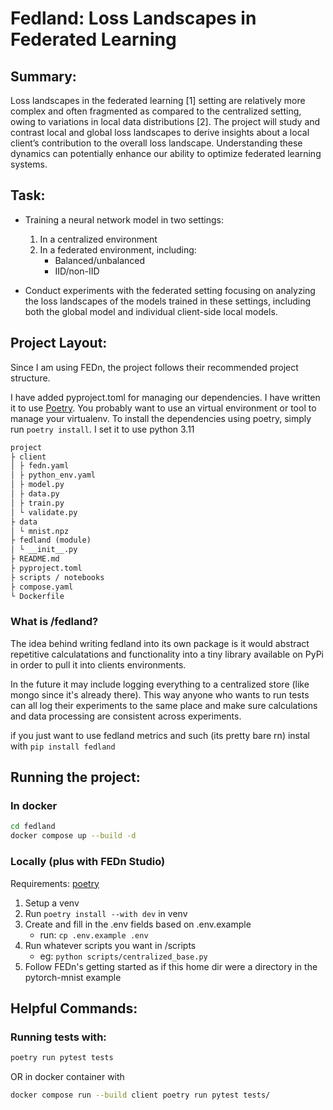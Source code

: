 # Fedland: Loss Landscapes in Federated Learning
## Summary:
Loss landscapes in the federated learning [1] setting are relatively more complex and often fragmented as compared to the centralized setting, owing to variations in local data distributions [2]. The project will study and contrast local and global loss landscapes to derive insights about a local client’s contribution to the overall loss landscape. Understanding these dynamics can potentially enhance our ability to optimize federated learning systems.


## Task:
- Training a neural network model in two settings:
    1. In a centralized environment
    2. In a federated environment, including:
        - Balanced/unbalanced
        - IID/non-IID

- Conduct experiments with the federated setting focusing on analyzing the loss landscapes of the models trained in these settings, including both the global model and individual client-side local models.

## Project Layout:

Since I am using FEDn, the project follows their recommended project structure.

I have added pyproject.toml for managing our dependencies. I have written it to use [Poetry](https://python-poetry.org/). You probably want to use an virtual environment or tool to manage your virtualenv. To install the dependencies using poetry, simply run `poetry install`. I set it to use python 3.11

```txt
project
├ client
│ ├ fedn.yaml
│ ├ python_env.yaml
│ ├ model.py
│ ├ data.py
│ ├ train.py
│ └ validate.py
├ data
│ └ mnist.npz
├ fedland (module)
│ └ __init__.py
├ README.md
├ pyproject.toml
├ scripts / notebooks
├ compose.yaml
└ Dockerfile
```

### What is /fedland?
The idea behind writing fedland into its own package is it would abstract repetitive calculatations and 
functionality into a tiny library available on PyPi in order to pull it into clients environments.

In the future it may include logging everything to a centralized store (like mongo since it's already there). This way anyone who wants to run tests can all log their experiments to the same place and make sure calculations
and data processing are consistent across experiments.

if you just want to use fedland metrics and such (its pretty bare rn) instal with `pip install fedland`


## Running the project:
### In docker
```bash
cd fedland
docker compose up --build -d
```

### Locally (plus with FEDn Studio)
Requirements: [poetry](https://python-poetry.org/)
1. Setup a venv
2. Run `poetry install --with dev` in venv
3. Create and fill in the .env fields based on .env.example
    - run: `cp .env.example .env`
4. Run whatever scripts you want in /scripts
    - eg: `python scripts/centralized_base.py`
5. Follow FEDn's getting started as if this home dir were a directory in the pytorch-mnist example


## Helpful Commands:

### Running tests with:
```bash
poetry run pytest tests
```
OR in docker container with 
```bash
docker compose run --build client poetry run pytest tests/
```
